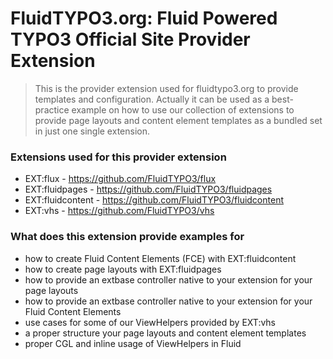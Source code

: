 FluidTYPO3.org: Fluid Powered TYPO3 Official Site Provider Extension
======================

> This is the provider extension used for fluidtypo3.org to provide templates and configuration.
> Actually it can be used as a best-practice example on how to use our collection of extensions to
> provide page layouts and content element templates as a bundled set in just one single extension.

### Extensions used for this provider extension

* EXT:flux - https://github.com/FluidTYPO3/flux
* EXT:fluidpages - https://github.com/FluidTYPO3/fluidpages
* EXT:fluidcontent - https://github.com/FluidTYPO3/fluidcontent
* EXT:vhs - https://github.com/FluidTYPO3/vhs

### What does this extension provide examples for

* how to create Fluid Content Elements (FCE) with EXT:fluidcontent
* how to create page layouts with EXT:fluidpages
* how to provide an extbase controller native to your extension for your page layouts
* how to provide an extbase controller native to your extension for your Fluid Content Elements
* use cases for some of our ViewHelpers provided by EXT:vhs
* a proper structure your page layouts and content element templates
* proper CGL and inline usage of ViewHelpers in Fluid

